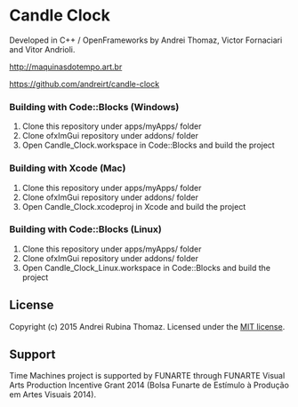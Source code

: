 # Candle Clock

Developed in C++ / OpenFrameworks by Andrei Thomaz, Victor Fornaciari and Vitor Andrioli.

http://maquinasdotempo.art.br

https://github.com/andreirt/candle-clock

### Building with Code::Blocks (Windows)

1. Clone this repository under apps/myApps/ folder
2. Clone ofxImGui repository under addons/ folder
3. Open Candle_Clock.workspace in Code::Blocks and build the project

### Building with Xcode (Mac)

1. Clone this repository under apps/myApps/ folder
2. Clone ofxImGui repository under addons/ folder
3. Open Candle_Clock.xcodeproj in Xcode and build the project

### Building with Code::Blocks (Linux)

1. Clone this repository under apps/myApps/ folder
2. Clone ofxImGui repository under addons/ folder
3. Open Candle_Clock_Linux.workspace in Code::Blocks and build the project

## License

Copyright (c) 2015 Andrei Rubina Thomaz. Licensed under the [MIT license](bin/license.txt).

## Support

Time Machines project is supported by FUNARTE through FUNARTE Visual Arts Production Incentive Grant 2014 (Bolsa Funarte de Estímulo à Produção em Artes Visuais 2014).
